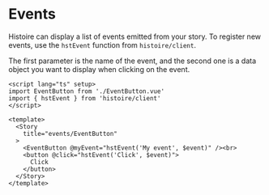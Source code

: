 # Events

Histoire can display a list of events emitted from your story. To register new events, use the `hstEvent` function from `histoire/client`.

The first parameter is the name of the event, and the second one is a data object you want to display when clicking on the event.

```vue
<script lang="ts" setup>
import EventButton from './EventButton.vue'
import { hstEvent } from 'histoire/client'
</script>

<template>
  <Story
    title="events/EventButton"
  >
    <EventButton @myEvent="hstEvent('My event', $event)" /><br>
    <button @click="hstEvent('Click', $event)">
      Click
    </button>
  </Story>
</template>
```
